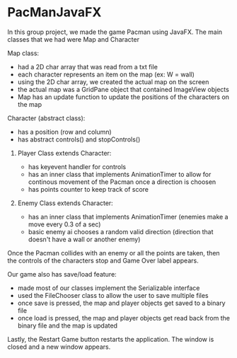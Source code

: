 # PacManJavaFX
In this group project, we made the game Pacman using JavaFX.
The main classes that we had were Map and Character

Map class:
  - had a 2D char array that was read from a txt file
  - each character represents an item on the map (ex: W = wall)
  - using the 2D char array, we created the actual map on the screen
  - the actual map was a GridPane object that contained ImageView objects
  - Map has an update function to update the positions of the characters on the map

Character (abstract class):
  - has a position (row and column) 
  - has abstract controls() and stopControls()
  
  1. Player Class extends Character:
      - has keyevent handler for controls
      - has an inner class that implements AnimationTimer to allow for continous movement of the Pacman once a direction is choosen
      - has points counter to keep track of score
  
  2. Enemy Class extends Character:
      - has an inner class that implements AnimationTimer (enemies make a move every 0.3 of a sec)
      - basic enemy ai chooses a random valid direction (direction that doesn't have a wall or another enemy)

Once the Pacman collides with an enemy or all the points are taken, then the controls of the characters stop and Game Over label appears.

Our game also has save/load feature:
  - made most of our classes implement the Serializable interface
  - used the FileChooser class to allow the user to save multiple files
  - once save is pressed, the map and player objects get saved to a binary file
  - once load is pressed, the map and player objects get read back from the binary file and the map is updated
  
Lastly, the Restart Game button restarts the application. The window is closed and a new window appears. 
